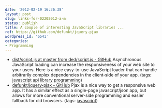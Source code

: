 ```yaml
---
date: '2012-02-19 16:36:38'
layout: post
slug: links-for-02202012-a-m
status: publish
title: A couple of interesting JavaScript libraries ...
ref: https://github.com/defunkt/jquery-pjax
wordpress_id: '6541'
categories:
- Programming
---
```



  * [dist/script.js at master from ded/script.js - GitHub](https://github.com/ded/script.js/blob/master/dist/script.js) Asynchronous JavaScript loading can increase the responsiveness of your web site to your users.  Here is a nice easy-to-use JavaScript loader that can handle arbitrarily complex dependencies in the client-side of your app. (tags:                      [javascript](http://www.diigo.com/user/eobrain/javascript)            [api](http://www.diigo.com/user/eobrain/api)            [library](http://www.diigo.com/user/eobrain/library)            [programming](http://www.diigo.com/user/eobrain/programming))
  * [defunkt/jquery-pjax - GitHub](https://github.com/defunkt/jquery-pjax) Pjax is a nice way to get a responsive web app. It has a similar effect as a single-page javascript/json app, but allows for more conventional server-side programming and easier fallback for old browsers. (tags:                      [javascript](http://www.diigo.com/user/eobrain/javascript))
